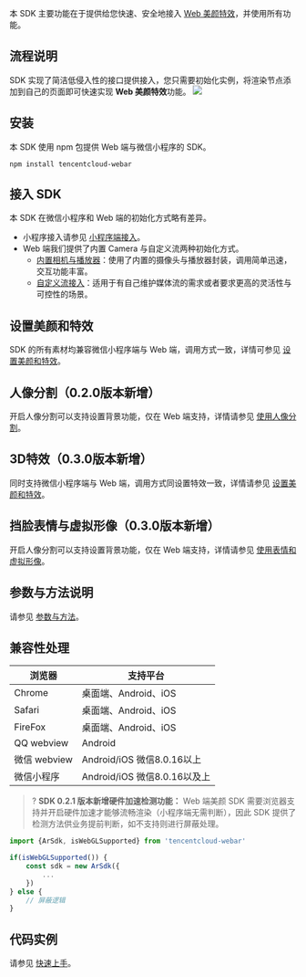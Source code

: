 本 SDK 主要功能在于提供给您快速、安全地接入 [Web 美颜特效](https://cloud.tencent.com/document/product/616/71399)，并使用所有功能。

## 流程说明
SDK 实现了简洁低侵入性的接口提供接入，您只需要初始化实例，将渲染节点添加到自己的页面即可快速实现 **Web 美颜特效**功能。
![](https://qcloudimg.tencent-cloud.cn/raw/e451f33e12eb27470207d6b0a2762733.png)

## 安装
本 SDK 使用 npm 包提供 Web 端与微信小程序的 SDK。
```
npm install tencentcloud-webar
```

## 接入 SDK
本 SDK 在微信小程序和 Web 端的初始化方式略有差异。
- 小程序接入请参见 [小程序端接入](https://cloud.tencent.com/document/product/616/75675)。
- Web 端我们提供了内置 Camera 与自定义流两种初始化方式。
	- [内置相机与播放器](https://cloud.tencent.com/document/product/616/75678)：使用了内置的摄像头与播放器封装，调用简单迅速，交互功能丰富。
	- [自定义流接入](https://cloud.tencent.com/document/product/616/75679)：适用于有自己维护媒体流的需求或者要求更高的灵活性与可控性的场景。

## 设置美颜和特效
SDK 的所有素材均兼容微信小程序端与 Web 端，调用方式一致，详情可参见 [设置美颜和特效](https://cloud.tencent.com/document/product/616/75680)。

## 人像分割（0.2.0版本新增）
开启人像分割可以支持设置背景功能，仅在 Web 端支持，详情请参见 [使用人像分割](https://cloud.tencent.com/document/product/616/76112)。

## 3D特效（0.3.0版本新增）
同时支持微信小程序端与 Web 端，调用方式同设置特效一致，详情请参见 [设置美颜和特效](https://cloud.tencent.com/document/product/616/75680)。

## 挡脸表情与虚拟形像（0.3.0版本新增）
开启人像分割可以支持设置背景功能，仅在 Web 端支持，详情请参见 [使用表情和虚拟形像](https://cloud.tencent.com/document/product/616/80796)。


## 参数与方法说明
请参见 [参数与方法](https://cloud.tencent.com/document/product/616/75676)。

## 兼容性处理

| 浏览器   | 支持平台 |
| -----   | --- |
| Chrome  | 桌面端、Android、iOS |
| Safari  | 桌面端、Android、iOS |
| FireFox | 桌面端、Android、iOS |
| QQ webview | Android |
| 微信 webview | Android/iOS 微信8.0.16以上|
| 微信小程序  | Android/iOS 微信8.0.16以及上|


>? **SDK 0.2.1 版本新增硬件加速检测功能：**
Web 端美颜 SDK 需要浏览器支持并开启硬件加速才能够流畅渲染（小程序端无需判断），因此 SDK 提供了检测方法供业务提前判断，如不支持则进行屏蔽处理。
```javascript
import {ArSdk, isWebGLSupported} from 'tencentcloud-webar'

if(isWebGLSupported()) {
	const sdk = new ArSdk({
		...
	})
} else {
	// 屏蔽逻辑
}
```


## 代码实例
请参见 [快速上手](https://cloud.tencent.com/document/product/616/71371)。
